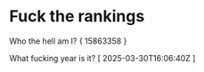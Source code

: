 # Fuck the rankings

Who the hell am I?
{ 15863358 }

What fucking year is it?
[ 2025-03-30T16:06:40Z ]
